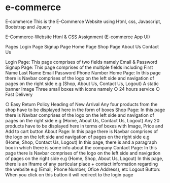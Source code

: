 # e-commerce

E-commerce
This is the E-Commerce Website using Html, css, Javascript, Bootstrap and Jquery

E-Commerce-Website
Html & CSS Assignment (E-commerce App UI)

Pages Login Page Signup Page Home Page Shop Page About Us Contact Us

Login Page: This page comprises of two fields namely Email & Password Signup Page: This page comprises of the multiple fields including First Name Last Name Email Password Phone Number Home Page: In this page there is Navbar comprises of the logo on the left side and navigation of pages on the right side e.g (Shop, About Us, Contact Us, Logout) A static banner Image Three small boxes with icons namely ○ 24 hours service ○ Fast Delivery

○ Easy Return Policy Heading of New Arrival Any four products from the shop have to be displayed here in the form of boxes Shop Page: In this page there is Navbar comprises of the logo on the left side and navigation of pages on the right side e.g (Home, About Us, Contact Us, Logout) Any 20 products have to be displayed here in terms of boxes with Image, Price and Add to cart button About Page: In this page there is Navbar comprises of the logo on the left side and navigation of pages on the right side e.g (Home, Shop, Contact Us, Logout) In this page, there is and a paragraph box in which there is some info about the company Contact Page: In this page there is Navbar comprises of the logo on the left side and navigation of pages on the right side e.g (Home, Shop, About Us, Logout) In this page, there is an Iframe of any particular place + contact information regarding the website e.g (Email, Phone Number, Ofice Address), etc Logout Button: When you click on this button it will redirect to the login page
